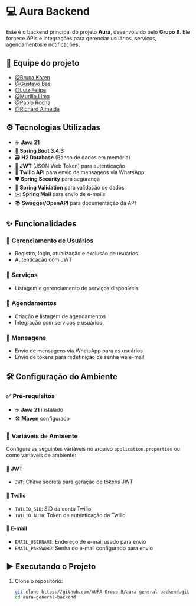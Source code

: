 # 💻 Aura Backend

Este é o backend principal do projeto **Aura**, desenvolvido pelo **Grupo 8**. Ele fornece APIs e integrações para gerenciar usuários, serviços, agendamentos e notificações.

## 💼 Equipe do projeto

- [@Bruna Karen](https://github.com/brunaK19)
- [@Gustavo Basi](https://github.com/GustavoBasi)
- [@Luiz Felipe](https://github.com/LuizFelipeSptech)
- [@Murillo Lima](https://github.com/Murillo-lc)
- [@Pablo Rocha](https://github.com/AlbaDr52)
- [@Richard Almeida](https://github.com/richpdp)

## ⚙️ Tecnologias Utilizadas

- ☕ **Java 21**
- 🚀 **Spring Boot 3.4.3**
- 🗃️ **H2 Database** (Banco de dados em memória)
- 🔐 **JWT** (JSON Web Token) para autenticação
- 📲 **Twilio API** para envio de mensagens via WhatsApp
- 🛡️ **Spring Security** para segurança
- 🧼 **Spring Validation** para validação de dados
- ✉️ **Spring Mail** para envio de e-mails
- 📚 **Swagger/OpenAPI** para documentação da API

## ✨ Funcionalidades

### 👤 Gerenciamento de Usuários
- Registro, login, atualização e exclusão de usuários
- Autenticação com JWT

### 💇 Serviços
- Listagem e gerenciamento de serviços disponíveis

### 📅 Agendamentos
- Criação e listagem de agendamentos
- Integração com serviços e usuários

### 💬 Mensagens
- Envio de mensagens via WhatsApp para os usuários
- Envio de tokens para redefinição de senha via e-mail

## 🛠️ Configuração do Ambiente

### ✅ Pré-requisitos
- ☕ **Java 21** instalado
- 🛠️ **Maven** configurado

### 🔐 Variáveis de Ambiente

Configure as seguintes variáveis no arquivo `application.properties` ou como variáveis de ambiente:

#### 🔑 JWT
- `JWT`: Chave secreta para geração de tokens JWT

#### 📲 Twilio
- `TWILIO_SID`: SID da conta Twilio
- `TWILIO_AUTH`: Token de autenticação da Twilio

#### 📧 E-mail
- `EMAIL_USERNAME`: Endereço de e-mail usado para envio
- `EMAIL_PASSWORD`: Senha do e-mail configurado para envio

## ▶️ Executando o Projeto

1. Clone o repositório:
   ```bash
   git clone https://github.com/AURA-Group-8/aura-general-backend.git
   cd aura-general-backend

